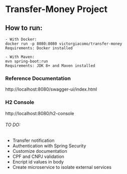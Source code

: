 # Transfer-Money Project

## How to run:

    - With Docker: 
    docker run -p 8080:8080 victorgiacomo/transfer-money
    Requirements: Docker installed
    
    - With Maven:
    mvn spring-boot:run
    Requirements: JDK 8+ and Maven installed

### Reference Documentation
http://localhost:8080/swagger-ui/index.html

### H2 Console
http://localhost:8080/h2-console

###### TO DO:
- Transfer notification
- Authentication with Spring Security
- Customize documentation
- CPF and CNPJ validation
- Encript id values in body
- Create microservice to isolate external services